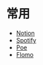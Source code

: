 # 常用

- [Notion](https://www.notion.so/)
- [Spotify](https://open.spotify.com/)
- [Poe](https://poe.com/ChatGPT)
- [Flomo](https://v.flomoapp.com/mine)
<!-- - [Workflowy](https://workflowy.com/) -->
